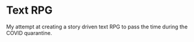 # Text RPG

My attempt at creating a story driven text RPG to pass the time during the COVID quarantine.
